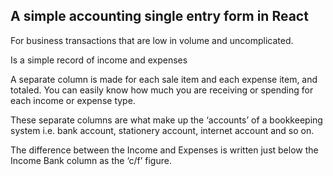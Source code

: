 ## A simple accounting single entry form in React

For business transactions that are low in volume and uncomplicated.

Is a simple record of income and expenses

A separate column is made for each sale item and each expense item, and totaled. 
You can easily know how much you are receiving or spending for each income or expense type.

These separate columns are what make up the ‘accounts’ of a bookkeeping system 
i.e. bank account, stationery account, internet account and so on.

The difference between the Income and Expenses is written just below the 
Income Bank column as the ‘c/f’ figure.

